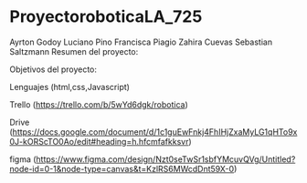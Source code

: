 # ProyectoroboticaLA_725
Ayrton Godoy
Luciano Pino
Francisca Piagio
Zahira Cuevas
Sebastian Saltzmann
Resumen del proyecto:

Objetivos del proyecto:

Lenguajes (html,css,Javascript)

Trello (https://trello.com/b/5wYd6dgk/robotica)

Drive (https://docs.google.com/document/d/1c1guEwFnkj4FhIHjZxaMyLG1qHTo9x0J-kORScTO0Ao/edit#heading=h.hfcmfafkksvr)

figma (https://www.figma.com/design/Nzt0seTwSr1sbfYMcuvQVg/Untitled?node-id=0-1&node-type=canvas&t=KzlRS6MWcdDnt59X-0)
